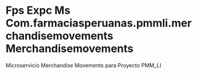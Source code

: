 # Fps Expc Ms Com.farmaciasperuanas.pmmli.merchandisemovements Merchandisemovements

Microservicio Merchandise Movements para Proyecto PMM_LI 

